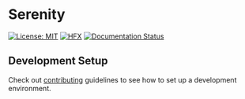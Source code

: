 # Serenity

[![License: MIT](https://img.shields.io/badge/License-MIT-yellow.svg)](https://opensource.org/licenses/MIT)
[![HFX](https://img.shields.io/discord/591914197219016707.svg?color=7289da&label=HFX&logo=discord)](https://discord.gg/ZDJqZek)
[![Documentation Status](https://readthedocs.org/projects/hfx-serenity/badge/?version=latest)](https://hfx-serenity.readthedocs.io/en/latest/)

## Development Setup

Check out [contributing](CONTRIBUTING.md) guidelines to see how to set up a development environment.
